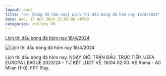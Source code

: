 ```yaml
---
layout: post
title: "🔥🔥 [Bóng đá hôm nay] Lịch thi đấu bóng đá hôm nay 18/4/2024"
date: Wed, 17 Apr 2024 22:00:00 +0700
categories: entries VN
---
```

[Lịch thi đấu bóng đá hôm nay 18/4/2024](https://vietnamnet.vn/lich-thi-dau-bong-da-hom-nay-18-4-2024-2271510.html)

![Lịch thi đấu bóng đá hôm nay 18/4/2024](https://static-images.vnncdn.net/files/publish/2024/4/17/liverpool-v-sparta-prague-11-537.jpg)

Lịch thi đấu bóng đá hôm nay. NGÀY GIỜ. TRẬN ĐẤU. TRỰC TIẾP. UEFA EUROPA LEAGUE 2023/24 – TỨ KẾT LƯỢT VỀ. 19/04 02:00. AS Roma - AC Milan (1-0). FPT Play.

